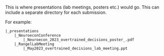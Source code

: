 This is where presentations (lab meetings, posters etc.) would go. This can include a separate directory for each submission.

For example:

```
|_presentations
    |_NeuroeconConference
        |_Neuroecon_2023_overtrained_decisions_poster_.pdf
    |_RangelLabMeeting
        |_May2023_overtrained_decisions_lab_meeting.ppt
```